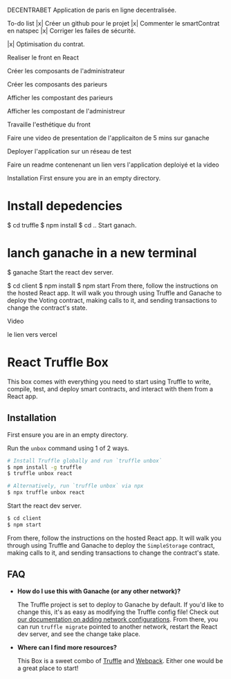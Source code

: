 DECENTRABET
Application de paris en ligne decentralisée.

To-do list
|x| Créer un github pour le projet
|x| Commenter le smartContrat en natspec
|x| Corriger les failes de sécurité.

|x| Optimisation du contrat.

   Realiser le front en React
   
   Créer les composants de l'administrateur
   
   Créer les composants des parieurs
   
   Afficher les compostant des parieurs
   
   Afficher les compostant de l'administreur
   
 Travaille l'esthétique du front
 
 Faire une video de presentation de l'applicaiton de 5 mins sur ganache
 
 Deployer l'application sur un réseau de test
 
 Faire un readme contenenant un lien vers l'application deploiyé et la video
 
Installation
First ensure you are in an empty directory.

# Install depedencies
$ cd truffle
$ npm install
$ cd ..
Start ganach.

# lanch ganache in a new terminal
$ ganache
Start the react dev server.

$ cd client
$ npm install
$ npm start
From there, follow the instructions on the hosted React app. It will walk you through using Truffle and Ganache to deploy the Voting contract, making calls to it, and sending transactions to change the contract's state.

Video


le lien vers vercel













# React Truffle Box

This box comes with everything you need to start using Truffle to write, compile, test, and deploy smart contracts, and interact with them from a React app.

## Installation

First ensure you are in an empty directory.

Run the `unbox` command using 1 of 2 ways.

```sh
# Install Truffle globally and run `truffle unbox`
$ npm install -g truffle
$ truffle unbox react
```

```sh
# Alternatively, run `truffle unbox` via npx
$ npx truffle unbox react
```

Start the react dev server.

```sh
$ cd client
$ npm start
```

From there, follow the instructions on the hosted React app. It will walk you through using Truffle and Ganache to deploy the `SimpleStorage` contract, making calls to it, and sending transactions to change the contract's state.

## FAQ

- __How do I use this with Ganache (or any other network)?__

  The Truffle project is set to deploy to Ganache by default. If you'd like to change this, it's as easy as modifying the Truffle config file! Check out [our documentation on adding network configurations](https://trufflesuite.com/docs/truffle/reference/configuration/#networks). From there, you can run `truffle migrate` pointed to another network, restart the React dev server, and see the change take place.

- __Where can I find more resources?__

  This Box is a sweet combo of [Truffle](https://trufflesuite.com) and [Webpack](https://webpack.js.org). Either one would be a great place to start!

